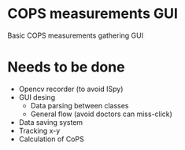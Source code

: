 # COPS measurements GUI

Basic COPS measurements gathering GUI

# Needs to be done
- Opencv recorder (to avoid ISpy)
- GUI desing
  - Data parsing between classes
  - General flow (avoid doctors can miss-click)
- Data saving system
- Tracking x-y
- Calculation of CoPS
